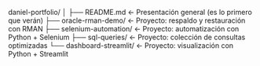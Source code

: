 daniel-portfolio/
│
├── README.md        ← Presentación general (es lo primero que verán)
├── oracle-rman-demo/   ← Proyecto: respaldo y restauración con RMAN
├── selenium-automation/ ← Proyecto: automatización con Python + Selenium
├── sql-queries/         ← Proyecto: colección de consultas optimizadas
└── dashboard-streamlit/ ← Proyecto: visualización con Python + Streamlit
